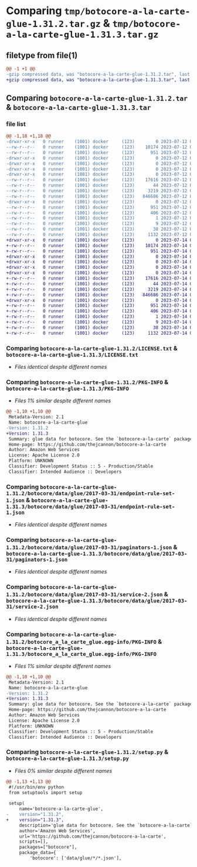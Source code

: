 # Comparing `tmp/botocore-a-la-carte-glue-1.31.2.tar.gz` & `tmp/botocore-a-la-carte-glue-1.31.3.tar.gz`

## filetype from file(1)

```diff
@@ -1 +1 @@
-gzip compressed data, was "botocore-a-la-carte-glue-1.31.2.tar", last modified: Wed Jul 12 01:44:29 2023, max compression
+gzip compressed data, was "botocore-a-la-carte-glue-1.31.3.tar", last modified: Fri Jul 14 01:46:05 2023, max compression
```

## Comparing `botocore-a-la-carte-glue-1.31.2.tar` & `botocore-a-la-carte-glue-1.31.3.tar`

### file list

```diff
@@ -1,18 +1,18 @@
-drwxr-xr-x   0 runner    (1001) docker     (123)        0 2023-07-12 01:44:29.539173 botocore-a-la-carte-glue-1.31.2/
--rw-r--r--   0 runner    (1001) docker     (123)    10174 2023-07-12 01:44:29.000000 botocore-a-la-carte-glue-1.31.2/LICENSE.txt
--rw-r--r--   0 runner    (1001) docker     (123)      951 2023-07-12 01:44:29.539173 botocore-a-la-carte-glue-1.31.2/PKG-INFO
-drwxr-xr-x   0 runner    (1001) docker     (123)        0 2023-07-12 01:44:29.539173 botocore-a-la-carte-glue-1.31.2/botocore/
-drwxr-xr-x   0 runner    (1001) docker     (123)        0 2023-07-12 01:44:29.539173 botocore-a-la-carte-glue-1.31.2/botocore/data/
-drwxr-xr-x   0 runner    (1001) docker     (123)        0 2023-07-12 01:44:29.539173 botocore-a-la-carte-glue-1.31.2/botocore/data/glue/
-drwxr-xr-x   0 runner    (1001) docker     (123)        0 2023-07-12 01:44:29.539173 botocore-a-la-carte-glue-1.31.2/botocore/data/glue/2017-03-31/
--rw-r--r--   0 runner    (1001) docker     (123)    17616 2023-07-12 01:44:12.000000 botocore-a-la-carte-glue-1.31.2/botocore/data/glue/2017-03-31/endpoint-rule-set-1.json
--rw-r--r--   0 runner    (1001) docker     (123)       44 2023-07-12 01:44:12.000000 botocore-a-la-carte-glue-1.31.2/botocore/data/glue/2017-03-31/examples-1.json
--rw-r--r--   0 runner    (1001) docker     (123)     3219 2023-07-12 01:44:12.000000 botocore-a-la-carte-glue-1.31.2/botocore/data/glue/2017-03-31/paginators-1.json
--rw-r--r--   0 runner    (1001) docker     (123)   846686 2023-07-12 01:44:12.000000 botocore-a-la-carte-glue-1.31.2/botocore/data/glue/2017-03-31/service-2.json
-drwxr-xr-x   0 runner    (1001) docker     (123)        0 2023-07-12 01:44:29.539173 botocore-a-la-carte-glue-1.31.2/botocore_a_la_carte_glue.egg-info/
--rw-r--r--   0 runner    (1001) docker     (123)      951 2023-07-12 01:44:29.000000 botocore-a-la-carte-glue-1.31.2/botocore_a_la_carte_glue.egg-info/PKG-INFO
--rw-r--r--   0 runner    (1001) docker     (123)      406 2023-07-12 01:44:29.000000 botocore-a-la-carte-glue-1.31.2/botocore_a_la_carte_glue.egg-info/SOURCES.txt
--rw-r--r--   0 runner    (1001) docker     (123)        1 2023-07-12 01:44:29.000000 botocore-a-la-carte-glue-1.31.2/botocore_a_la_carte_glue.egg-info/dependency_links.txt
--rw-r--r--   0 runner    (1001) docker     (123)        9 2023-07-12 01:44:29.000000 botocore-a-la-carte-glue-1.31.2/botocore_a_la_carte_glue.egg-info/top_level.txt
--rw-r--r--   0 runner    (1001) docker     (123)       38 2023-07-12 01:44:29.539173 botocore-a-la-carte-glue-1.31.2/setup.cfg
--rw-r--r--   0 runner    (1001) docker     (123)     1132 2023-07-12 01:44:29.000000 botocore-a-la-carte-glue-1.31.2/setup.py
+drwxr-xr-x   0 runner    (1001) docker     (123)        0 2023-07-14 01:46:05.766612 botocore-a-la-carte-glue-1.31.3/
+-rw-r--r--   0 runner    (1001) docker     (123)    10174 2023-07-14 01:46:05.000000 botocore-a-la-carte-glue-1.31.3/LICENSE.txt
+-rw-r--r--   0 runner    (1001) docker     (123)      951 2023-07-14 01:46:05.766612 botocore-a-la-carte-glue-1.31.3/PKG-INFO
+drwxr-xr-x   0 runner    (1001) docker     (123)        0 2023-07-14 01:46:05.766612 botocore-a-la-carte-glue-1.31.3/botocore/
+drwxr-xr-x   0 runner    (1001) docker     (123)        0 2023-07-14 01:46:05.766612 botocore-a-la-carte-glue-1.31.3/botocore/data/
+drwxr-xr-x   0 runner    (1001) docker     (123)        0 2023-07-14 01:46:05.766612 botocore-a-la-carte-glue-1.31.3/botocore/data/glue/
+drwxr-xr-x   0 runner    (1001) docker     (123)        0 2023-07-14 01:46:05.766612 botocore-a-la-carte-glue-1.31.3/botocore/data/glue/2017-03-31/
+-rw-r--r--   0 runner    (1001) docker     (123)    17616 2023-07-14 01:45:45.000000 botocore-a-la-carte-glue-1.31.3/botocore/data/glue/2017-03-31/endpoint-rule-set-1.json
+-rw-r--r--   0 runner    (1001) docker     (123)       44 2023-07-14 01:45:45.000000 botocore-a-la-carte-glue-1.31.3/botocore/data/glue/2017-03-31/examples-1.json
+-rw-r--r--   0 runner    (1001) docker     (123)     3219 2023-07-14 01:45:45.000000 botocore-a-la-carte-glue-1.31.3/botocore/data/glue/2017-03-31/paginators-1.json
+-rw-r--r--   0 runner    (1001) docker     (123)   846686 2023-07-14 01:45:45.000000 botocore-a-la-carte-glue-1.31.3/botocore/data/glue/2017-03-31/service-2.json
+drwxr-xr-x   0 runner    (1001) docker     (123)        0 2023-07-14 01:46:05.766612 botocore-a-la-carte-glue-1.31.3/botocore_a_la_carte_glue.egg-info/
+-rw-r--r--   0 runner    (1001) docker     (123)      951 2023-07-14 01:46:05.000000 botocore-a-la-carte-glue-1.31.3/botocore_a_la_carte_glue.egg-info/PKG-INFO
+-rw-r--r--   0 runner    (1001) docker     (123)      406 2023-07-14 01:46:05.000000 botocore-a-la-carte-glue-1.31.3/botocore_a_la_carte_glue.egg-info/SOURCES.txt
+-rw-r--r--   0 runner    (1001) docker     (123)        1 2023-07-14 01:46:05.000000 botocore-a-la-carte-glue-1.31.3/botocore_a_la_carte_glue.egg-info/dependency_links.txt
+-rw-r--r--   0 runner    (1001) docker     (123)        9 2023-07-14 01:46:05.000000 botocore-a-la-carte-glue-1.31.3/botocore_a_la_carte_glue.egg-info/top_level.txt
+-rw-r--r--   0 runner    (1001) docker     (123)       38 2023-07-14 01:46:05.766612 botocore-a-la-carte-glue-1.31.3/setup.cfg
+-rw-r--r--   0 runner    (1001) docker     (123)     1132 2023-07-14 01:46:05.000000 botocore-a-la-carte-glue-1.31.3/setup.py
```

### Comparing `botocore-a-la-carte-glue-1.31.2/LICENSE.txt` & `botocore-a-la-carte-glue-1.31.3/LICENSE.txt`

 * *Files identical despite different names*

### Comparing `botocore-a-la-carte-glue-1.31.2/PKG-INFO` & `botocore-a-la-carte-glue-1.31.3/PKG-INFO`

 * *Files 1% similar despite different names*

```diff
@@ -1,10 +1,10 @@
 Metadata-Version: 2.1
 Name: botocore-a-la-carte-glue
-Version: 1.31.2
+Version: 1.31.3
 Summary: glue data for botocore. See the `botocore-a-la-carte` package for more info.
 Home-page: https://github.com/thejcannon/botocore-a-la-carte
 Author: Amazon Web Services
 License: Apache License 2.0
 Platform: UNKNOWN
 Classifier: Development Status :: 5 - Production/Stable
 Classifier: Intended Audience :: Developers
```

### Comparing `botocore-a-la-carte-glue-1.31.2/botocore/data/glue/2017-03-31/endpoint-rule-set-1.json` & `botocore-a-la-carte-glue-1.31.3/botocore/data/glue/2017-03-31/endpoint-rule-set-1.json`

 * *Files identical despite different names*

### Comparing `botocore-a-la-carte-glue-1.31.2/botocore/data/glue/2017-03-31/paginators-1.json` & `botocore-a-la-carte-glue-1.31.3/botocore/data/glue/2017-03-31/paginators-1.json`

 * *Files identical despite different names*

### Comparing `botocore-a-la-carte-glue-1.31.2/botocore/data/glue/2017-03-31/service-2.json` & `botocore-a-la-carte-glue-1.31.3/botocore/data/glue/2017-03-31/service-2.json`

 * *Files identical despite different names*

### Comparing `botocore-a-la-carte-glue-1.31.2/botocore_a_la_carte_glue.egg-info/PKG-INFO` & `botocore-a-la-carte-glue-1.31.3/botocore_a_la_carte_glue.egg-info/PKG-INFO`

 * *Files 1% similar despite different names*

```diff
@@ -1,10 +1,10 @@
 Metadata-Version: 2.1
 Name: botocore-a-la-carte-glue
-Version: 1.31.2
+Version: 1.31.3
 Summary: glue data for botocore. See the `botocore-a-la-carte` package for more info.
 Home-page: https://github.com/thejcannon/botocore-a-la-carte
 Author: Amazon Web Services
 License: Apache License 2.0
 Platform: UNKNOWN
 Classifier: Development Status :: 5 - Production/Stable
 Classifier: Intended Audience :: Developers
```

### Comparing `botocore-a-la-carte-glue-1.31.2/setup.py` & `botocore-a-la-carte-glue-1.31.3/setup.py`

 * *Files 0% similar despite different names*

```diff
@@ -1,13 +1,13 @@
 #!/usr/bin/env python
 from setuptools import setup
 
 setup(
     name='botocore-a-la-carte-glue',
-    version="1.31.2",
+    version="1.31.3",
     description='glue data for botocore. See the `botocore-a-la-carte` package for more info.',
     author='Amazon Web Services',
     url='https://github.com/thejcannon/botocore-a-la-carte',
     scripts=[],
     packages=["botocore"],
     package_data={
         'botocore': ['data/glue/*/*.json'],
```

